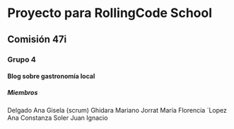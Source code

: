 # Proyecto para RollingCode School
## Comisión 47i
### Grupo 4
#### Blog sobre gastronomía local
##### Miembros
Delgado Ana Gisela (scrum)
Ghidara Mariano
Jorrat María Florencia
`Lopez Ana Constanza
Soler Juan Ignacio
